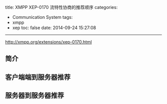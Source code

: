 title: XMPP XEP-0170 流特性协商的推荐顺序
categories:
  - Communication System
tags:
  - xmpp
  - xep
toc: false
date: 2014-09-24 15:27:08
---

http://xmpp.org/extensions/xep-0170.html

## 简介

## 客户端端到服务器推荐

## 服务器到服务器推荐

##